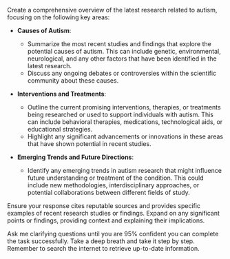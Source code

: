 Create a comprehensive overview of the latest research related to autism, focusing on the following key areas:

- **Causes of Autism**: 
  - Summarize the most recent studies and findings that explore the potential causes of autism. This can include genetic, environmental, neurological, and any other factors that have been identified in the latest research.
  - Discuss any ongoing debates or controversies within the scientific community about these causes.

- **Interventions and Treatments**: 
  - Outline the current promising interventions, therapies, or treatments being researched or used to support individuals with autism. This can include behavioral therapies, medications, technological aids, or educational strategies.
  - Highlight any significant advancements or innovations in these areas that have shown potential in recent studies.

- **Emerging Trends and Future Directions**:
  - Identify any emerging trends in autism research that might influence future understanding or treatment of the condition. This could include new methodologies, interdisciplinary approaches, or potential collaborations between different fields of study.

Ensure your response cites reputable sources and provides specific examples of recent research studies or findings. Expand on any significant points or findings, providing context and explaining their implications. 

Ask me clarifying questions until you are 95% confident you can complete the task successfully. Take a deep breath and take it step by step. Remember to search the internet to retrieve up-to-date information.